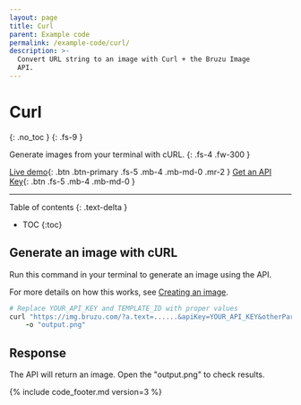 ```yaml
---
layout: page
title: Curl
parent: Example code
permalink: /example-code/curl/
description: >-
  Convert URL string to an image with Curl + the Bruzu Image
  API.
---
```

# Curl
{: .no_toc }
{: .fs-9 }

Generate images from your terminal with cURL.
{: .fs-4 .fw-300 }

[Live demo](https://bruzu.com/){: .btn .btn-primary .fs-5 .mb-4 .mb-md-0 .mr-2 }
[Get an API Key](https://bruzu.com/){: .btn .fs-5 .mb-4 .mb-md-0 }
<hr>

Table of contents
{: .text-delta }
- TOC
{:toc}

## Generate an image with cURL

Run this command in your terminal to generate an image using the API.

For more details on how this works, see [Creating an image](/getting-started/using-the-api#creating-an-image).

```ruby
# Replace YOUR_API_KEY and TEMPLATE_ID with proper values
curl "https://img.bruzu.com/?a.text=......&apiKey=YOUR_API_KEY&otherParameters" \
    -o "output.png"
```

## Response

The API will return an image. Open the "output.png" to check results.

{% include code_footer.md version=3 %}
